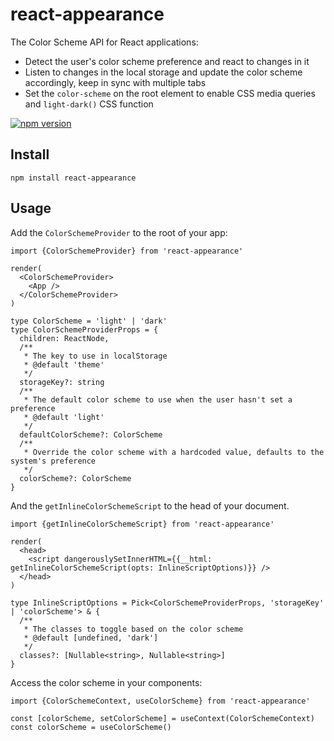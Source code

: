 # react-appearance

The Color Scheme API for React applications:
- Detect the user's color scheme preference and react to changes in it
- Listen to changes in the local storage and update the color scheme accordingly, keep in sync with multiple tabs
- Set the `color-scheme` on the root element to enable CSS media queries and `light-dark()` CSS function

[![npm version](https://badgen.net/npm/v/react-appearance)](https://www.npmjs.com/package/react-appearance)

## Install

```
npm install react-appearance
```

## Usage

Add the `ColorSchemeProvider` to the root of your app:

```tsx
import {ColorSchemeProvider} from 'react-appearance'

render(
  <ColorSchemeProvider>
    <App />
  </ColorSchemeProvider>
)

type ColorScheme = 'light' | 'dark'
type ColorSchemeProviderProps = {
  children: ReactNode,
  /**
   * The key to use in localStorage
   * @default 'theme'
   */
  storageKey?: string
  /**
   * The default color scheme to use when the user hasn't set a preference
   * @default 'light'
   */
  defaultColorScheme?: ColorScheme
  /**
   * Override the color scheme with a hardcoded value, defaults to the system's preference
   */
  colorScheme?: ColorScheme
}
```

And the `getInlineColorSchemeScript` to the head of your document.

```tsx
import {getInlineColorSchemeScript} from 'react-appearance'

render(
  <head>
    <script dangerouslySetInnerHTML={{__html: getInlineColorSchemeScript(opts: InlineScriptOptions)}} />
  </head>
)

type InlineScriptOptions = Pick<ColorSchemeProviderProps, 'storageKey' | 'colorScheme'> & {
  /**
   * The classes to toggle based on the color scheme
   * @default [undefined, 'dark']
   */
  classes?: [Nullable<string>, Nullable<string>]
}
```

Access the color scheme in your components:

```tsx
import {ColorSchemeContext, useColorScheme} from 'react-appearance'

const [colorScheme, setColorScheme] = useContext(ColorSchemeContext)
const colorScheme = useColorScheme()
```
